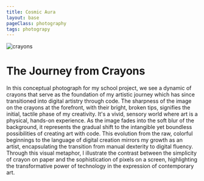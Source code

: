 ```yaml
---
title: Cosmic Aura
layout: base
pageClass: photography
tags: photograpy
---
```


<head>
    <meta charset="utf-8">
    <title>Soulful Resonance: The Girl Next Door</title>
   
<body>
    <div class="container">
        <img src="/images/color-theory copy.jpg" alt="crayons" class="image">
        <div class="description">
            <h1>The Journey from Crayons</h1>
            <p>In this conceptual photograph for my school project, we see a dynamic of crayons that serve as the foundation of my artistic journey which has since transitioned into digital artistry through code. The sharpness of the image on the crayons at the forefront, with their bright, broken tips, signifies the initial, tactile phase of my creativity. It's a vivid, sensory world where art is a physical, hands-on experience. As the image fades into the soft blur of the background, it represents the gradual shift to the intangible yet boundless possibilities of creating art with code. This evolution from the raw, colorful beginnings to the language of digital creation mirrors my growth as an artist, encapsulating the transition from manual dexterity to digital fluency. Through this visual metaphor, I illustrate the contrast between the simplicity of crayon on paper and the sophistication of pixels on a screen, highlighting the transformative power of technology in the expression of contemporary art.</p>
        </div>
    </div>